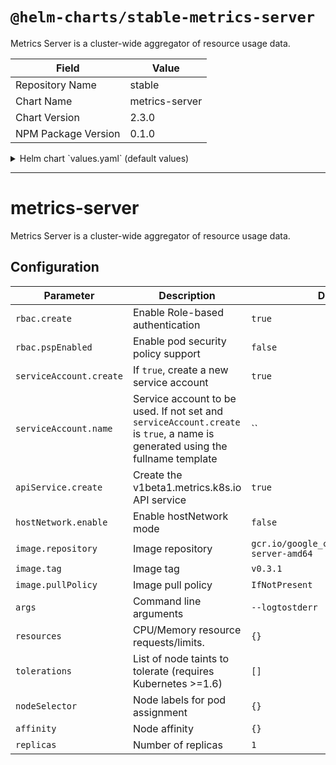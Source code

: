 # `@helm-charts/stable-metrics-server`

Metrics Server is a cluster-wide aggregator of resource usage data.

| Field               | Value          |
| ------------------- | -------------- |
| Repository Name     | stable         |
| Chart Name          | metrics-server |
| Chart Version       | 2.3.0          |
| NPM Package Version | 0.1.0          |

<details>

<summary>Helm chart `values.yaml` (default values)</summary>

```yaml
rbac:
  # Specifies whether RBAC resources should be created
  create: true
  pspEnabled: false

serviceAccount:
  # Specifies whether a ServiceAccount should be created
  create: true
  # The name of the ServiceAccount to use.
  # If not set and create is true, a name is generated using the fullname template
  name:

apiService:
  # Specifies if the v1beta1.metrics.k8s.io API service should be created.
  #
  # You typically want this enabled! If you disable API service creation you have to
  # manage it outside of this chart for e.g horizontal pod autoscaling to
  # work with this release.
  create: true

hostNetwork:
  # Specifies if metrics-server should be started in hostNetwork mode.
  #
  # You would require this enabled if you use alternate overlay networking for pods and
  # API server unable to communicate with metrics-server. As an example, this is required
  # if you use Weave netwok on EKS
  enabled: false

image:
  repository: gcr.io/google_containers/metrics-server-amd64
  tag: v0.3.1
  pullPolicy: IfNotPresent

args:
  - --logtostderr
# enable this if you have self-signed certificates, see: https://github.com/kubernetes-incubator/metrics-server
#  - --kubelet-insecure-tls

resources: {}

nodeSelector: {}

tolerations: []

affinity: {}

replicas: 1
```

</details>

---

# metrics-server

Metrics Server is a cluster-wide aggregator of resource usage data.

## Configuration

| Parameter               | Description                                                                                                                   | Default                                         |
| ----------------------- | ----------------------------------------------------------------------------------------------------------------------------- | ----------------------------------------------- |
| `rbac.create`           | Enable Role-based authentication                                                                                              | `true`                                          |
| `rbac.pspEnabled`       | Enable pod security policy support                                                                                            | `false`                                         |
| `serviceAccount.create` | If `true`, create a new service account                                                                                       | `true`                                          |
| `serviceAccount.name`   | Service account to be used. If not set and `serviceAccount.create` is `true`, a name is generated using the fullname template | ``                                              |
| `apiService.create`     | Create the v1beta1.metrics.k8s.io API service                                                                                 | `true`                                          |
| `hostNetwork.enable`    | Enable hostNetwork mode                                                                                                       | `false`                                         |
| `image.repository`      | Image repository                                                                                                              | `gcr.io/google_containers/metrics-server-amd64` |
| `image.tag`             | Image tag                                                                                                                     | `v0.3.1`                                        |
| `image.pullPolicy`      | Image pull policy                                                                                                             | `IfNotPresent`                                  |
| `args`                  | Command line arguments                                                                                                        | `--logtostderr`                                 |
| `resources`             | CPU/Memory resource requests/limits.                                                                                          | `{}`                                            |
| `tolerations`           | List of node taints to tolerate (requires Kubernetes >=1.6)                                                                   | `[]`                                            |
| `nodeSelector`          | Node labels for pod assignment                                                                                                | `{}`                                            |
| `affinity`              | Node affinity                                                                                                                 | `{}`                                            |
| `replicas`              | Number of replicas                                                                                                            | `1`                                             |
